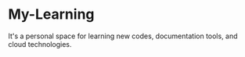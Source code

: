 # My-Learning
It's a personal space for learning new codes, documentation tools, and cloud technologies.
